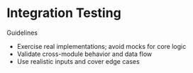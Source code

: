 # Integration Testing

Guidelines
- Exercise real implementations; avoid mocks for core logic
- Validate cross-module behavior and data flow
- Use realistic inputs and cover edge cases
